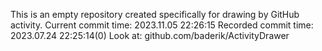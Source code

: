 This is an empty repository created specifically for drawing by GitHub activity.
Current commit time: 2023.11.05 22:26:15
Recorded commit time: 2023.07.24 22:25:14(0)
Look at: github.com/baderik/ActivityDrawer
